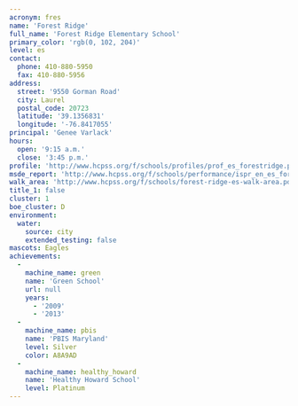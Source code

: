 ```yaml
---
acronym: fres
name: 'Forest Ridge'
full_name: 'Forest Ridge Elementary School'
primary_color: 'rgb(0, 102, 204)'
level: es
contact:
  phone: 410-880-5950
  fax: 410-880-5956
address:
  street: '9550 Gorman Road'
  city: Laurel
  postal_code: 20723
  latitude: '39.1356831'
  longitude: '-76.8417055'
principal: 'Genee Varlack'
hours:
  open: '9:15 a.m.'
  close: '3:45 p.m.'
profile: 'http://www.hcpss.org/f/schools/profiles/prof_es_forestridge.pdf'
msde_report: 'http://www.hcpss.org/f/schools/performance/ispr_en_es_forestridge.pdf'
walk_area: 'http://www.hcpss.org/f/schools/forest-ridge-es-walk-area.pdf'
title_1: false
cluster: 1
boe_cluster: D
environment:
  water:
    source: city
    extended_testing: false
mascots: Eagles
achievements:
  -
    machine_name: green
    name: 'Green School'
    url: null
    years:
      - '2009'
      - '2013'
  -
    machine_name: pbis
    name: 'PBIS Maryland'
    level: Silver
    color: A8A9AD
  -
    machine_name: healthy_howard
    name: 'Healthy Howard School'
    level: Platinum
---
```

